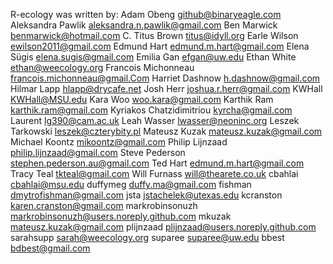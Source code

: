 R-ecology was written by:
Adam Obeng <github@binaryeagle.com>
Aleksandra Pawlik <aleksandra.n.pawlik@gmail.com>
Ben Marwick <benmarwick@hotmail.com>
C. Titus Brown <titus@idyll.org>
Earle Wilson <ewilson2011@gmail.com>
Edmund Hart <edmund.m.hart@gmail.com>
Elena Sügis <elena.sugis@gmail.com>
Emilia Gan <efgan@uw.edu>
Ethan White <ethan@weecology.org>
Francois Michonneau <francois.michonneau@gmail.Com>
Harriet Dashnow <h.dashnow@gmail.com>
Hilmar Lapp <hlapp@drycafe.net>
Josh Herr <joshua.r.herr@gmail.com>
KWHall <KWHall@MSU.edu>
Kara Woo <woo.kara@gmail.com>
Karthik Ram <karthik.ram@gmail.com>
Kyriakos Chatzidimitriou <kyrcha@gmail.com>
Laurent <lg390@cam.ac.uk>
Leah Wasser <lwasser@neoninc.org>
Leszek Tarkowski <leszek@czterybity.pl>
Mateusz Kuzak <mateusz.kuzak@gmail.com>
Michael Koontz <mikoontz@gmail.com>
Philip Lijnzaad <philip.lijnzaad@gmail.com>
Steve Pederson <stephen.pederson.au@gmail.com>
Ted Hart <edmund.m.hart@gmail.com>
Tracy Teal <tkteal@gmail.com>
Will Furnass <will@thearete.co.uk>
cbahlai <cbahlai@msu.edu>
duffymeg <duffy.ma@gmail.com>
fishman <dmytrofishman@gmail.com>
jsta <jstachelek@utexas.edu>
kcranston <karen.cranston@gmail.com>
markrobinsonuzh <markrobinsonuzh@users.noreply.github.com>
mkuzak <mateusz.kuzak@gmail.com>
plijnzaad <plijnzaad@users.noreply.github.com>
sarahsupp <sarah@weecology.org>
suparee <suparee@uw.edu>
bbest <bdbest@gmail.com>
